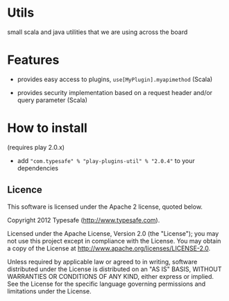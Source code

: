 # Utils 

small scala and java utilities that we are using across the board 

# Features

* provides easy access to plugins, ```use[MyPlugin].myapimethod``` (Scala)

* provides security implementation based on a request header and/or query parameter (Scala)

# How to install
(requires play 2.0.x)

* add 
```"com.typesafe" % "play-plugins-util" % "2.0.4"``` to your dependencies


## Licence

This software is licensed under the Apache 2 license, quoted below.

Copyright 2012 Typesafe (http://www.typesafe.com).

Licensed under the Apache License, Version 2.0 (the "License"); you may not use this project except in compliance with the License. You may obtain a copy of the License at http://www.apache.org/licenses/LICENSE-2.0.

Unless required by applicable law or agreed to in writing, software distributed under the License is distributed on an "AS IS" BASIS, WITHOUT WARRANTIES OR CONDITIONS OF ANY KIND, either express or implied. See the License for the specific language governing permissions and limitations under the License.
